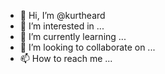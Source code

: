 - 👋 Hi, I’m @kurtheard
- 👀 I’m interested in ...
- 🌱 I’m currently learning ...
- 💞️ I’m looking to collaborate on ...
- 📫 How to reach me ...

<!---
kurtheard/kurtheard is a ✨ special ✨ repository because its `README.md` (this file) appears on your GitHub profile.
You can click the Preview link to take a look at your changes.
--->
